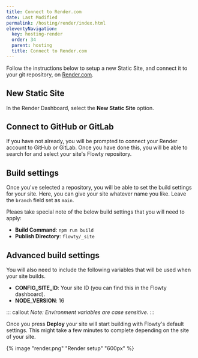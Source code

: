 ```yaml
---
title: Connect to Render.com
date: Last Modified
permalink: /hosting/render/index.html
eleventyNavigation:
  key: hosting-render
  order: 34
  parent: hosting
  title: Connect to Render.com
---
```


Follow the instructions below to setup a new Static Site, and connect it to your git repository, on [Render.com](https://render.com/).

## New Static Site
In the Render Dashboard, select the **New Static Site** option.

## Connect to GitHub or GitLab
If you have not already, you will be prompted to connect your Render account to GitHub or GitLab.
Once you have done this, you will be able to search for and select your site's Flowty repository.

## Build settings
Once you've selected a repository, you will be able to set the build settings for your site.
Here, you can give your site whatever name you like. Leave the `branch` field set as `main`.

Pleaes take special note of the below build settings that you will need to apply:

- **Build Command**: `npm run build`
- **Publish Directory**: `flowty/_site`

## Advanced build settings
You will also need to include the following variables that will be used when your site builds.

- **CONFIG_SITE_ID**: Your site ID (you can find this in the Flowty dashboard).
- **NODE_VERSION**: 16

::: callout
*Note: Environment variables are case sensitive.*
:::

Once you press **Deploy** your site will start building with Flowty's default settings. This might take a few minutes to complete depending on the site of your site.

{% image "render.png" "Render setup" "600px" %}